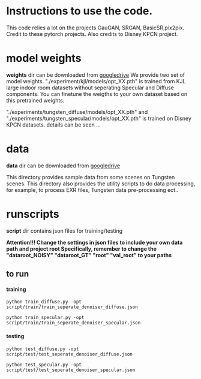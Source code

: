 # Instructions to use the code.

This code relies a lot on the projects GauGAN, SRGAN, BasicSR,pix2pix. Credit to these pytorch projects.
Also credits to Disney KPCN project.


# model weights
**weights** dir can be downloaded from [googledrive](https://drive.google.com/open?id=1ql_ti30l4UUcLv3W_ooAp1WXpR5ibJZC)
We provide two set of model weights. 
"./experiment/kjl/models/opt_XX.pth" is trained from KJL large indoor room datasets without seperating Specular and Diffuse components. You can finetune the weigths to your own dataset based on this pretrained weights.

"./experiments/tungsten_diffuse/models/opt_XX.pth" and "./experiments/tungsten_specular/models/opt_XX.pth" is trained on Disney KPCN datasets. details can be seen ...





# data
**data** dir can be downloaded from [googledrive](https://www.google.com)

This directory provides sample data from some scenes on Tungsten scenes.
This directory also provides the utility scripts to do data processing, for example, to process EXR files, Tungsten data pre-processing ect..


# runscripts
**script** dir contains json files for training/testing  

**Attention!!!   Change the settings in json files to include your own data path and project root
Specifically, remember to change the "dataroot_NOISY" "dataroot_GT" "root" "val_root" to your paths**


## to run 

#### training

```
python train_diffuse.py -opt script/train/train_seperate_denoiser_diffuse.json
```

```
python train_specular.py -opt script/train/train_seperate_denoiser_specular.json
```

#### testing

```
python test_diffuse.py -opt script/test/test_seperate_denoiser_diffuse.json
```


```
python test_specular.py -opt script/test/test_seperate_denoiser_specular.json
```
